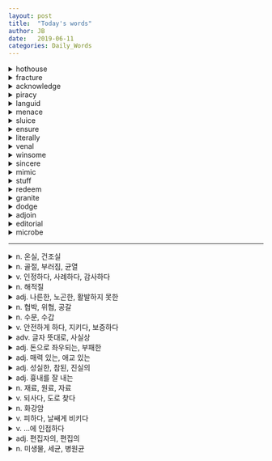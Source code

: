 ```yaml
---
layout: post
title:  "Today's words"
author: JB
date:   2019-06-11
categories: Daily_Words
---
```




<details>
   <summary>hothouse</summary>
   n. 온실, 건조실
</details>

<details>
   <summary>fracture</summary>
   n. 골절, 부러짐, 균열
</details>

<details>
   <summary>acknowledge</summary>
   v. 인정하다, 사례하다, 감사하다
</details>

<details>
   <summary>piracy</summary>
   n. 해적질
</details>

<details>
   <summary>languid</summary>
   adj. 나른한, 노곤한, 활발하지 못한
</details>

<details>
   <summary>menace</summary>
   n. 협박, 위협, 공갈
</details>

<details>
   <summary>sluice</summary>
   n. 수문, 수갑
</details>

<details>
   <summary>ensure</summary>
   v. 안전하게 하다, 지키다, 보증하다
</details>

<details>
   <summary>literally</summary>
   adv. 글자 뜻대로, 사실상
</details>

<details>
   <summary>venal</summary>
   adj. 돈으로 좌우되는, 부패한
</details>

<details>
   <summary>winsome </summary>
   adj. 매력 있는, 애교 있는
</details>

<details>
   <summary>sincere</summary>
   adj. 성실한, 참된, 진실의
</details>

<details>
   <summary>mimic</summary>
   adj. 흉내를 잘 내는
</details>

<details>
   <summary>stuff</summary>
   n. 재료, 원료, 자료
</details>

<details>
   <summary>redeem</summary>
   v. 되사다, 도로 찾다
</details>

<details>
   <summary>granite</summary>
   n. 화강암
</details>

<details>
   <summary>dodge</summary>
   v. 피하다, 날쌔게 비키다
</details>

<details>
   <summary>adjoin</summary>
   v. …에 인접하다
</details>

<details>
   <summary>editorial</summary>
   adj. 편집자의, 편집의
</details>

<details>
   <summary>microbe</summary>
   n. 미생물, 세균, 병원균
</details>


-----------------------------------------------------------------------

<details>
   <summary>n. 온실, 건조실</summary>
   hothouse
</details>

<details>
   <summary>n. 골절, 부러짐, 균열</summary>
   fracture
</details>

<details>
   <summary>v. 인정하다, 사례하다, 감사하다</summary>
   acknowledge
</details>

<details>
   <summary>n. 해적질</summary>
   piracy
</details>

<details>
   <summary>adj. 나른한, 노곤한, 활발하지 못한</summary>
   languid
</details>

<details>
   <summary>n. 협박, 위협, 공갈</summary>
   menace
</details>

<details>
   <summary>n. 수문, 수갑</summary>
   sluice
</details>

<details>
   <summary>v. 안전하게 하다, 지키다, 보증하다</summary>
   ensure
</details>

<details>
   <summary>adv. 글자 뜻대로, 사실상</summary>
   literally
</details>

<details>
   <summary>adj. 돈으로 좌우되는, 부패한</summary>
   venal
</details>

<details>
   <summary>adj. 매력 있는, 애교 있는</summary>
   winsome 
</details>

<details>
   <summary>adj. 성실한, 참된, 진실의</summary>
   sincere
</details>

<details>
   <summary>adj. 흉내를 잘 내는</summary>
   mimic
</details>

<details>
   <summary>n. 재료, 원료, 자료</summary>
   stuff
</details>

<details>
   <summary>v. 되사다, 도로 찾다</summary>
   redeem
</details>

<details>
   <summary>n. 화강암</summary>
   granite
</details>

<details>
   <summary>v. 피하다, 날쌔게 비키다</summary>
   dodge
</details>

<details>
   <summary>v. …에 인접하다</summary>
   adjoin
</details>

<details>
   <summary>adj. 편집자의, 편집의</summary>
   editorial
</details>

<details>
   <summary>n. 미생물, 세균, 병원균</summary>
   microbe
</details>


